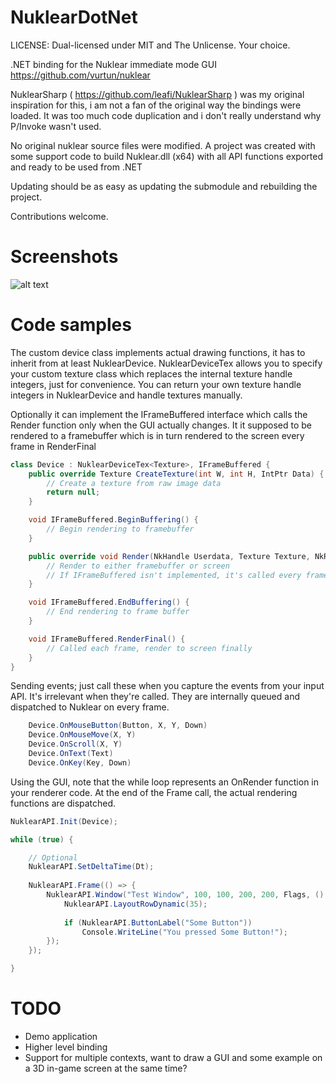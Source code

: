 # NuklearDotNet
LICENSE: Dual-licensed under MIT and The Unlicense. Your choice.

.NET binding for the Nuklear immediate mode GUI
https://github.com/vurtun/nuklear

NuklearSharp ( https://github.com/leafi/NuklearSharp ) was my original inspiration for this, i am not a fan
of the original way the bindings were loaded. It was too much code duplication and i don't really understand
why P/Invoke wasn't used.

No original nuklear source files were modified. A project was created with some support code 
to build Nuklear.dll (x64) with all API functions exported and ready to be used from .NET

Updating should be as easy as updating the submodule and rebuilding the project.

Contributions welcome.

# Screenshots

![alt text](https://raw.githubusercontent.com/cartman300/NuklearDotNet/master/screenshots/a.png "Hello World!")

# Code samples

The custom device class implements actual drawing functions,
it has to inherit from at least NuklearDevice.
NuklearDeviceTex<T> allows you to specify your custom texture class which
replaces the internal texture handle integers, just for convenience. You can return
your own texture handle integers in NuklearDevice and handle textures manually.

Optionally it can implement the IFrameBuffered interface which calls the Render
function only when the GUI actually changes. It it supposed to be rendered to a framebuffer
which is in turn rendered to the screen every frame in RenderFinal

```cs
class Device : NuklearDeviceTex<Texture>, IFrameBuffered {
	public override Texture CreateTexture(int W, int H, IntPtr Data) {
		// Create a texture from raw image data
		return null;
	}

	void IFrameBuffered.BeginBuffering() {
		// Begin rendering to framebuffer
	}

	public override void Render(NkHandle Userdata, Texture Texture, NkRect ClipRect, uint Offset, uint Count, NkVertex[] Verts, ushort[] Inds) {
		// Render to either framebuffer or screen
		// If IFrameBuffered isn't implemented, it's called every frame, else only when the GUI actually changes
	}

	void IFrameBuffered.EndBuffering() {
		// End rendering to frame buffer
	}

	void IFrameBuffered.RenderFinal() {
		// Called each frame, render to screen finally
	}
}
```

Sending events; just call these when you capture the events from your input API. It's irrelevant when they're called.
They are internally queued and dispatched to Nuklear on every frame.


```cs
	Device.OnMouseButton(Button, X, Y, Down)
	Device.OnMouseMove(X, Y)
	Device.OnScroll(X, Y)
	Device.OnText(Text)
	Device.OnKey(Key, Down)
```

Using the GUI, note that the while loop represents an OnRender function in your renderer code. At the end of the Frame
call, the actual rendering functions are dispatched.

```cs
NuklearAPI.Init(Device);

while (true) {

	// Optional
	NuklearAPI.SetDeltaTime(Dt);
	
	NuklearAPI.Frame(() => {
		NuklearAPI.Window("Test Window", 100, 100, 200, 200, Flags, () => {
			NuklearAPI.LayoutRowDynamic(35);
			
			if (NuklearAPI.ButtonLabel("Some Button"))
				Console.WriteLine("You pressed Some Button!");
		});
	});

}

```

# TODO

* Demo application
* Higher level binding
* Support for multiple contexts, want to draw a GUI and some example on a 3D in-game screen at the same time?